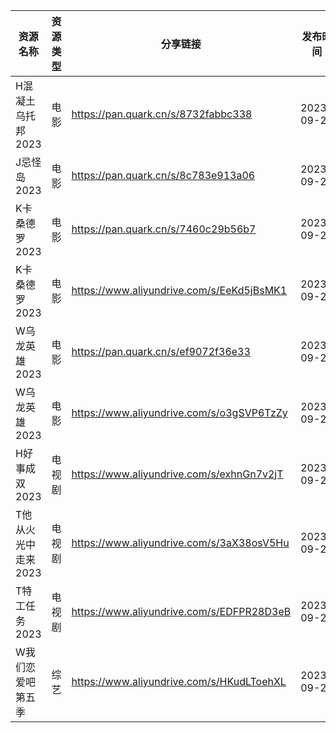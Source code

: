 | 资源名称         | 资源类型 | 分享链接                                      | 发布时间       |
| ------------ | ---- | ----------------------------------------- | ---------- |
| H混凝土乌托邦2023  | 电影   | https://pan.quark.cn/s/8732fabbc338       | 2023-09-21 |
| J忌怪岛2023     | 电影   | https://pan.quark.cn/s/8c783e913a06       | 2023-09-21 |
| K卡桑德罗2023    | 电影   | https://pan.quark.cn/s/7460c29b56b7       | 2023-09-21 |
| K卡桑德罗2023    | 电影   | https://www.aliyundrive.com/s/EeKd5jBsMK1 | 2023-09-21 |
| W乌龙英雄2023    | 电影   | https://pan.quark.cn/s/ef9072f36e33       | 2023-09-21 |
| W乌龙英雄2023    | 电影   | https://www.aliyundrive.com/s/o3gSVP6TzZy | 2023-09-21 |
| H好事成双2023    | 电视剧  | https://www.aliyundrive.com/s/exhnGn7v2jT | 2023-09-21 |
| T他从火光中走来2023 | 电视剧  | https://www.aliyundrive.com/s/3aX38osV5Hu | 2023-09-21 |
| T特工任务2023    | 电视剧  | https://www.aliyundrive.com/s/EDFPR28D3eB | 2023-09-21 |
| W我们恋爱吧第五季    | 综艺   | https://www.aliyundrive.com/s/HKudLToehXL | 2023-09-21 |
